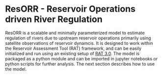 # ResORR - Reservoir Operations driven River Regulation

ResORR is a scalable and minimally parameterized model to estimate regulation of rivers due to upstream reservoir operations primarily using satellite observations of reservoir dynamcis. It is designed to work within the Reservoir Assessment Tool (RAT) framework, and can be easily initialized and run using an existing setup of [RAT 3.0](https://rat-satellitedams.readthedocs.io/en/latest/). The model is packaged as a python module and can be imported in jupyter notebooks or python scripts for further analysis. The next section describes how to use the model.
